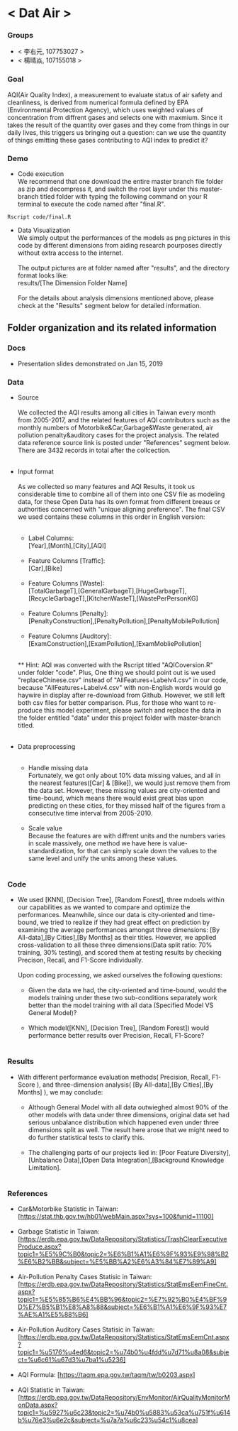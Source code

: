 # < Dat Air >

### Groups
* < 李右元, 107753027 >
* < 楊晴焱, 107155018 >

### Goal
AQI(Air Quality Index), a measurement to evaluate status of air safety and cleanliness, is derived from numerical formula defined by EPA (Environmental Protection Agency), which uses weighted values of concentration from diffrent gases and selects one with maxmium. Since it takes the result of the quantity over gases and they come from things in our daily lives, this triggers us bringing out a question: can we use the quantity of things emitting these gases contributing to AQI index to predict it?   
     

### Demo
* Code execution <br />
     We recommend that one download the entire master branch file folder as zip and decompress it, and switch the root layer under this master-branch titled folder with typing the following command on your R terminal to execute the code named after "final.R".  
```
Rscript code/final.R
```

* Data Visualization <br />
     We simply output the performances of the models as png pictures in this code by different dimensions from aiding research pourposes directly without extra access to the internet.<br />
     <br />
     The output pictures are at folder named after "results", and the directory format looks like:<br />
     results/[The Dimension Folder Name]<br />
     <br />
     For the details about analysis dimensions mentioned above, please check at the "Results" segment below for detailed information.
## Folder organization and its related information

### Docs
* Presentation slides demonstrated on Jan 15, 2019

### Data

* Source <br />     
     We collected the AQI results among all cities in Taiwan every month from 2005-2017, and the related features of AQI contributors  such as the monthly numbers of Motorbike&Car,Garbage&Waste generated, air pollution penalty&auditory cases for the project analysis. The related data reference source link is posted under "References" segment below. There are 3432 records in total after the collcection.<br /><br />
* Input format <br /><br />
     As we collected so many features and AQI Results, it took us considerable time to combine all of them into one CSV file as modeling data, for these Open Data has its own format from different breaus or authorities concerned with "unique aligning preference". The final CSV we used contains these columns in this order in English version: <br /> <br />


     * Label Columns:
     <br />    [Year],[Month],[City],[AQI]<br /><br />
     * Feature Columns [Traffic]:
     <br />    [Car],[Bike]<br /><br />
     * Feature Columns [Waste]:
     <br />    [TotalGarbageT],[GeneralGarbageT],[HugeGarbageT],[RecycleGarbageT],[KitchenWasteT],[WastePerPersonKG]<br /><br />
     * Feature Columns [Penalty]:
     <br />    [PenaltyConstruction],[PenaltyPollution],[PenaltyMobilePollution]<br /><br />
     * Feature Columns [Auditory]:
     <br />    [ExamConstruction],[ExamPollution],[ExamMobliePollution]<br /> <br />
     
     ** Hint: AQI was converted with the Rscript titled "AQICoversion.R" under folder "code". Plus, One thing we should point out is we used "replaceChinese.csv" instead of "AllFeatures+Labelv4.csv" in our code, because "AllFeatures+Labelv4.csv" with non-English words would go haywire in display after re-download from Github. However, we still left both csv files for better comparison. Plus, for those who want to re-produce this model experiment, please switch and replace the data in the folder entitled "data" under this project folder with master-branch titled.  <br /><br />   
* Data preprocessing <br /><br />
  * Handle missing data <br />
     Fortunately, we got only about 10% data missing values, and all in the nearest features([Car] & [Bike]), we would just remove them from the data set. However, these missing values are city-oriented and time-bound, which means there would exist great bias upon predicting on these cities, for they missed half of the figures from a consecutive time interval from 2005-2010. <br /><br />
  * Scale value <br />
    Because the features are with diffrent units and the numbers varies in scale massively, one method we have here is value-standardization, for that can simply scale down the values to the same level and unify the units among these values. <br /><br />   
     
### Code

* We used [KNN], [Decision Tree], [Random Forest], three mdoels within our capabilities as we wanted to compare and optimize the performances. Meanwhile, since our data is city-oriented and time-bound, we tried to realize if they had great effect on prediction by examining the average performances amongst three dimensions: [By All-data],[By Cities],[By Months] as their titles. However, we applied cross-validation to all these three dimensions(Data split ratio: 70% training, 30% testing), and scored them at testing results by checking Precison, Recall, and F1-Score individually. <br /><br />
     Upon coding processing, we asked ourselves the following questions:<br /><br />
     - Given the data we had, the city-oriented and time-bound, would the models training under these two sub-conditions separately work        better than the model training with all data (Specified Model VS General Model)? <br /><br />
     - Which model([KNN], [Decision Tree], [Random Forest]) would performance better results over Precision, Recall, F1-Score? <br /><br />


### Results

* With different performance evaluation methods( Precision, Recall, F1-Score ), and three-dimension analysis( [By All-data],[By Cities],[By Months] ), we may conclude:  <br /><br />
     * Although General Model with all data outwieghed almost 90%  of the other models with data under three dimensions, original data set had serious unbalance distribution which happened even under three dimensions split as well. The result here arose that we might need to do further statistical tests to clarify this.<br /><br />
     * The challenging parts of our projects lied in: [Poor Feature Diversity],[Unbalance Data],[Open Data Integration],[Background Knowledge Limitation].<br /><br />

### References
* Car&Motorbike Statistic in Taiwan: [https://stat.thb.gov.tw/hb01/webMain.aspx?sys=100&funid=11100] <br /><br />
* Garbage Statistic in Taiwan: [https://erdb.epa.gov.tw/DataRepository/Statistics/TrashClearExecutiveProduce.aspx?topic1=%E5%9C%B0&topic2=%E6%B1%A1%E6%9F%93%E9%98%B2%E6%B2%BB&subject=%E5%BB%A2%E6%A3%84%E7%89%A9] <br /><br />
* Air-Pollution Penalty Cases Statisic in Taiwan: [https://erdb.epa.gov.tw/DataRepository/Statistics/StatEmsEemFineCnt.aspx?topic1=%E5%85%B6%E4%BB%96&topic2=%E7%92%B0%E4%BF%9D%E7%B5%B1%E8%A8%88&subject=%E6%B1%A1%E6%9F%93%E7%AE%A1%E5%88%B6] <br /><br />
* Air-Pollution Auditory Cases Statisic in Taiwan: [https://erdb.epa.gov.tw/DataRepository/Statistics/StatEmsEemCnt.aspx?topic1=%u5176%u4ed6&topic2=%u74b0%u4fdd%u7d71%u8a08&subject=%u6c61%u67d3%u7ba1%u5236] <br /><br />
* AQI Formula: [https://taqm.epa.gov.tw/taqm/tw/b0203.aspx] <br /><br />
* AQI Statistic in Taiwan: [https://erdb.epa.gov.tw/DataRepository/EnvMonitor/AirQualityMonitorMonData.aspx?topic1=%u5927%u6c23&topic2=%u74b0%u5883%u53ca%u751f%u614b%u76e3%u6e2c&subject=%u7a7a%u6c23%u54c1%u8cea] <br /><br />

